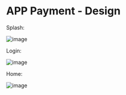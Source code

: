 # APP Payment - Design

Splash:

![image](https://github.com/user-attachments/assets/1f60151a-a9d4-413a-b848-19d1e0857b78)

Login:

![image](https://github.com/user-attachments/assets/8ca17c8f-b282-4368-8da4-c7e0e6b7f0c3)

Home:

![image](https://github.com/user-attachments/assets/87d73287-4f38-408c-bc52-8d322c246d19)


